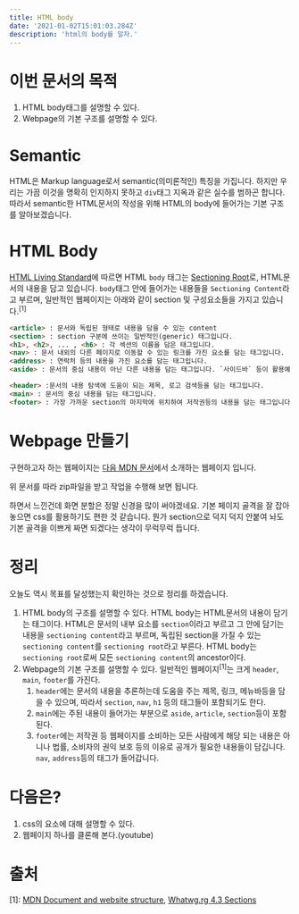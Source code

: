 ```yaml
---
title: HTML body
date: '2021-01-02T15:01:03.284Z'
description: 'html의 body를 알자.'
---
```

# 이번 문서의 목적
1. HTML body태그를 설명할 수 있다.
1. Webpage의 기본 구조를 설명할 수 있다.

# Semantic
HTML은 Markup language로서 semantic(의미론적인) 특징을 가집니다. 하지만 우리는 가끔 이것을 명확히 인지하지 못하고 `div`태그 지옥과 같은 실수를 범하곤 합니다. 따라서 semantic한 HTML문서의 작성을 위해 HTML의 body에 들어가는 기본 구조를 알아보겠습니다.

# HTML Body
[HTML Living Standard][HTML_LIVING_STANDARD]에 따르면 HTML `body` 태그는 [Sectioning Root][SECTIONING_ROOT]로, HTML문서의 내용을 담고 있습니다. `body`태그 안에 들어가는 내용들을 `Sectioning Content`라고 부르며, 일반적인 웹페이지는 아래와 같이 section 및 구성요소들을 가지고 있습니다.<sup>[1]</sup>

```HTML
<article> : 문서와 독립된 형태로 내용을 담을 수 있는 content
<section> : section 구분에 쓰이는 일반적인(generic) 태그입니다.
<h1>, <h2>, ... , <h6> : 각 섹션의 이름을 담은 태그입니다.
<nav> : 문서 내외의 다른 페이지로 이동할 수 있는 링크를 가진 요소를 담는 태그입니다.
<address> : 연락처 등의 내용을 가진 요소를 담는 태그입니다.
<aside> : 문서의 중심 내용이 아닌 다른 내용을 담는 태그입니다. `사이드바` 등이 활용예입니다.

<header> :문서의 내용 탐색에 도움이 되는 제목, 로고 검색등을 담는 태그입니다.
<main> : 문서의 중심 내용을 담는 태그입니다.
<footer> : 가장 가까운 section의 마지막에 위치하여 저작권등의 내용을 담는 태그입니다.
```

# Webpage 만들기
구현하고자 하는 웹페이지는 [다음 MDN 문서](https://developer.mozilla.org/en-US/docs/Learn/HTML/Introduction_to_HTML/Structuring_a_page_of_content)에서 소개하는 웹페이지 입니다.

위 문서를 따라 zip파일을 받고 작업을 수행해 보면 됩니다. 

하면서 느낀건데 화면 분할은 정말 신경을 많이 써야겠네요. 기본 페이지 골격을 잘 잡아 놓으면 css를 활용하기도 편한 것 같습니다. 뭔가 section으로 덕지 덕지 안붙여 놔도 기본 골격을 이쁘게 짜면 되겠다는 생각이 무럭무럭 듭니다.

# 정리
오늘도 역시 목표를 달성했는지 확인하는 것으로 정리를 하겠습니다.

1. HTML body의 구조를 설명할 수 있다.
    HTML body는 HTML문서의 내용이 담기는 태그이다. HTML은 문서의 내부 요소를 `section`이라고 부르고 그 안에 담기는 내용을 `sectioning content`라고 부르며, 독립된 section을 가질 수 있는 `sectioning content`를 `sectioning root`라고 부른다. HTML body는 `sectioning root`로써 모든 `sectioning content`의 ancestor이다.
1. Webpage의 기본 구조를 설명할 수 있다.
    일반적인 웹페이지<sup>[1]</sup>는 크게 `header`, `main`, `footer`를 가진다. 
    1. `header`에는 문서의 내용을 추론하는데 도움을 주는 제목, 링크, 메뉴바등을 담을 수 있으며, 따라서 `section`, `nav`, `h1` 등의 태그들이 포함되기도 한다. 
    2. `main`에는 주된 내용이 들어가는 부분으로 `aside`, `article`, `section`등이 포함된다. 
    3. `footer`에는 저작권 등 웹페이지를 소비하는 모든 사람에게 해당 되는 내용은 아니나 법률, 소비자의 권익 보호 등의 이유로 공개가 필요한 내용들이 담깁니다. `nav`, `address`등의 태그가 들어갑니다.

# 다음은?
1. css의 요소에 대해 설명할 수 있다.
1. 웹페이지 하나를 클론해 본다.(youtube)

# 출처
[1]: [MDN Document and website structure](https://developer.mozilla.org/ko/docs/Learn/HTML/Introduction_to_HTML/Document_and_website_structure), [Whatwg.rg 4.3 Sections](https://html.spec.whatwg.org/multipage/sections.html#sections)

[HTML_LIVING_STANDARD]: https://html.spec.whatwg.org/multipage/sections.html#the-h1,-h2,-h3,-h4,-h5,-and-h6-elements
[SECTIONING_ROOT]: https://html.spec.whatwg.org/multipage/sections.html#sectioning-root